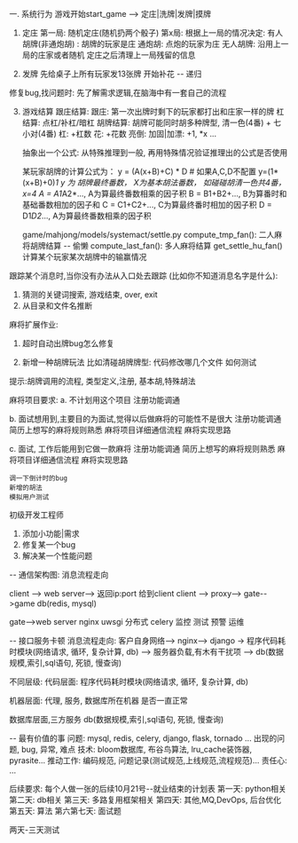 一. 系统行为
游戏开始start_game --> 定庄|洗牌|发牌|摸牌
1. 定庄
第一局:  随机定庄(随机扔两个骰子)
第x局: 根据上一局的情况决定:
	有人胡牌(非通炮胡) : 胡牌的玩家是庄
	通炮胡:  点炮的玩家为庄
	无人胡牌: 沿用上一局的庄家或者随机
定庄之后清理上一局残留的信息

2. 发牌
先给桌子上所有玩家发13张牌
开始补花 -- 递归


修复bug,找问题时:
先了解需求逻辑,在脑海中有一套自己的流程

3. 游戏结算
跟庄结算:
	跟庄: 第一次出牌时剩下的玩家都打出和庄家一样的牌
杠结算:
	点杠/补杠/暗杠
胡牌结算:
	胡牌可能同时胡多种牌型, 清一色(4番) + 七小对(4番)
	杠: +杠数
	花: +花数
	亮倒:
	加固|加漂: +1, *x
	...

	抽象出一个公式: 从特殊推理到一般, 再用特殊情况验证推理出的公式是否使用

	某玩家胡牌的计算公式为：
        y = (A(x+B)+C) * D    # 如果A,C,D不配置     y=(1*(x+B)+0)*1
        y 为 胡牌最终番数， X为基本胡法番数， 如碰碰胡清一色共4番，x=4
        A = A1*A2*..., A为算最终番数相乘的因子积
        B = B1+B2+..., B为算番时和基础番数相加的因子和
        C = C1+C2+..., C为算最终番时相加的因子积
        D = D1*D2*..., A为算最终番数相乘的因子积

    game/mahjong/models/systemact/settle.py
    	compute_tmp_fan(): 二人麻将胡牌结算  -- 偷懒
    	compute_last_fan(): 多人麻将结算
    		get_settle_hu_fan() 计算某个玩家某次胡牌中的输赢情况

跟踪某个消息时,当你没有办法从入口处去跟踪 (比如你不知道消息名字是什么):
1. 猜测的关键词搜索, 游戏结束, over, exit
2. 从目录和文件名推断 



麻将扩展作业:
1. 超时自动出牌bug怎么修复

2. 新增一种胡牌玩法
比如清碰胡牌牌型:
代码修改哪几个文件
如何测试

提示:胡牌调用的流程, 类型定义,注册, 基本胡,特殊胡法


麻将项目要求:
a. 不计划用这个项目
	注册功能调通

b. 面试想用到,主要目的为面试,觉得以后做麻将的可能性不是很大
	注册功能调通
	简历上想写的麻将规则熟悉
	麻将项目详细通信流程
	麻将实现思路

c. 面试, 工作后能用到它做一款麻将
	注册功能调通
	简历上想写的麻将规则熟悉
	麻将项目详细通信流程
	麻将实现思路

	调一下倒计时的bug
	新增的胡法
	模拟用户测试


初级开发工程师
1. 添加小功能|需求
2. 修复某一个bug
3. 解决某一个性能问题





-- 通信架构图:
消息流程走向

client --> web server--> 返回ip:port 给到client
client --> proxy--> gate-->game
db(redis, mysql)

gate-->web server
nginx 
uwsgi
分布式
celery
监控
测试
预警
运维


-- 接口服务卡顿
消息流程走向:
客户自身网络--> nginx--> django -> 程序代码耗时模块(网络请求, 循环, 复杂计算, db) --> 服务器负载,有木有干扰项 --> db(数据规模,索引,sql语句, 死锁, 慢查询)

不同层级:
代码层面:
程序代码耗时模块(网络请求, 循环, 复杂计算, db)

机器层面:
代理, 服务, 数据库所在机器 是否一直正常

数据库层面,三方服务
 db(数据规模,索引,sql语句, 死锁, 慢查询)


-- 最有价值的事
问题: mysql, redis, celery, django, flask, tornado ... 出现的问题, bug, 异常, 难点
技术: bloom数据库, 布谷鸟算法, lru_cache装饰器, pyrasite...
推动工作: 编码规范, 问题记录(测试规范,上线规范,流程规范)...
责任心: ...




后续要求:
每个人做一张的后续10月21号--就业结束的计划表
第一天: python相关
第二天: db相关
第三天: 多路复用框架相关
第四天: 其他,MQ,DevOps, 后台优化
第五天: 算法
第六第七天: 面试题

两天-三天测试







